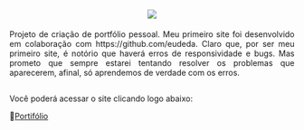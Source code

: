 <h1 align="center">
    <img src="https://readme-typing-svg.herokuapp.com/?font=Righteous&size=35&center=true&vCenter=true&width=500&height=70&duration=3000&lines=Projeto+Portifólio!;" />
</h1>

 <div align="justify">Projeto de criação de portfólio pessoal. Meu primeiro site foi desenvolvido em colaboração com https://github.com/eudeda. Claro que, por ser meu primeiro site, é notório que haverá erros de responsividade e bugs. Mas prometo que sempre estarei tentando resolver os problemas que aparecerem, afinal, só aprendemos de verdade com os erros.<div>
 
##

Você poderá acessar o site clicando logo abaixo:

🔗<a href="https://guioliveirx.github.io/Project-Portfolio" target="_blanck" rel="external">Portifólio</a>
